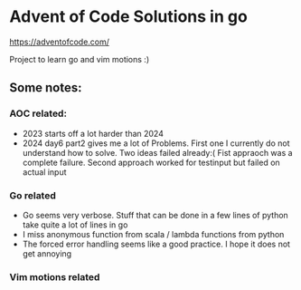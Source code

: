 # Advent of Code Solutions in go
https://adventofcode.com/

Project to learn go and vim motions :)

## Some notes:

### AOC related:
* 2023 starts off a lot harder than 2024
* 2024 day6 part2 gives me a lot of Problems. First one I currently do not understand how to solve. Two ideas failed already:(
    Fist appraoch was a complete failure. Second approach worked for testinput but failed on actual input

### Go related
* Go seems very verbose. Stuff that can be done in a few lines of python
take quite a lot of lines in go
* I miss anonymous function from scala / lambda functions from python
* The forced error handling seems like a good practice. I hope it does not get annoying

### Vim motions related
